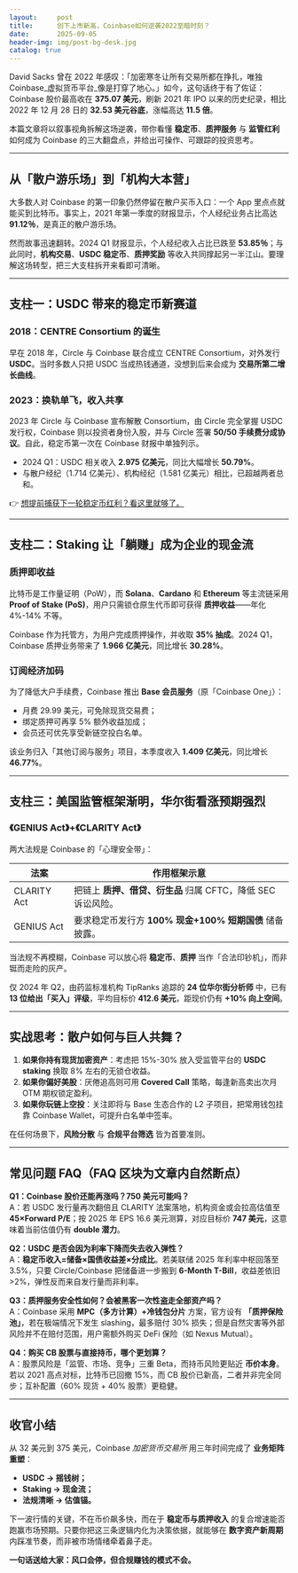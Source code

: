 ```yaml
---
layout:     post
title:      创下上市新高，Coinbase如何逆袭2022至暗时刻？
date:       2025-09-05
header-img: img/post-bg-desk.jpg
catalog: true
---
```


David Sacks 曾在 2022 年感叹：「加密寒冬让所有交易所都在挣扎，唯独Coinbase_虚拟货币平台_像是打穿了地心。」如今，这句话终于有了佐证：Coinbase 股价最高收在 **375.07 美元**，刷新 2021 年 IPO 以来的历史纪录，相比 2022 年 12 月 28 日的 **32.53 美元谷底**，涨幅高达 **11.5 倍**。

本篇文章将以叙事视角拆解这场逆袭，带你看懂 **稳定币**、**质押服务** 与 **监管红利** 如何成为 Coinbase 的三大翻盘点，并给出可操作、可跟踪的投资思考。

---

## 从「散户游乐场」到「机构大本营」

大多数人对 Coinbase 的第一印象仍然停留在散户买币入口：一个 App 里点点就能买到比特币。事实上，2021 年第一季度的财报显示，个人经纪业务占比高达 **91.12％**，是真正的散户游乐场。

然而故事迅速翻转。2024 Q1 财报显示，个人经纪收入占比已跌至 **53.85％**；与此同时，**机构交易**、**USDC 稳定币**、**质押奖励** 等收入共同撑起另一半江山。要理解这场转型，把三大支柱拆开来看即可清晰。

---

## 支柱一：USDC 带来的稳定币新赛道

### 2018：CENTRE Consortium 的诞生

早在 2018 年，Circle 与 Coinbase 联合成立 CENTRE Consortium，对外发行 **USDC**。当时多数人只把 USDC 当成热钱通道，没想到后来会成为 **交易所第二增长曲线**。

### 2023：换轨单飞，收入共享

2023 年 Circle 与 Coinbase 宣布解散 Consortium，由 Circle 完全掌握 USDC 发行权，Coinbase 则以投资者身份入股，并与 Circle 签署 **50/50 手续费分成协议**。自此，稳定币第一次在 Coinbase 财报中单独列示。

- 2024 Q1：USDC 相关收入 **2.975 亿美元**，同比大幅增长 **50.79%**。  
- 与散户经纪（1.714 亿美元）、机构经纪（1.581 亿美元）相比，已超越两者总和。

👉 [想提前捕获下一轮稳定币红利？看这里就够了。](https://okxdog.com/)

---

## 支柱二：Staking 让「躺赚」成为企业的现金流

### 质押即收益

比特币是工作量证明（PoW），而 **Solana**、**Cardano** 和 **Ethereum** 等主流链采用 **Proof of Stake (PoS)**，用户只需锁仓原生代币即可获得 **质押收益**——年化 4%-14% 不等。

Coinbase 作为托管方，为用户完成质押操作，并收取 **35% 抽成**。2024 Q1，Coinbase 质押业务带来了 **1.966 亿美元**，同比增长 **30.28%**。

### 订阅经济加码

为了降低大户手续费，Coinbase 推出 **Base 会员服务**（原「Coinbase One」）：

- 月费 29.99 美元，可免除现货交易费；
- 绑定质押可再享 5% 额外收益加成；
- 会员还可优先享受新链空投白名单。

该业务归入「其他订阅与服务」项目，本季度收入 **1.409 亿美元**，同比增长 **46.77%**。

---

## 支柱三：美国监管框架渐明，华尔街看涨预期强烈

### 《GENIUS Act》+《CLARITY Act》

两大法规是 Coinbase 的「心理安全带」：

| 法案         | 作用框架示意                                                |
| ------------ | ----------------------------------------------------------- |
| CLARITY Act  | 把链上 **质押、借贷、衍生品** 归属 CFTC，降低 SEC 诉讼风险。 |
| GENIUS Act   | 要求稳定币发行方 **100% 现金+100% 短期国债** 储备披露。        |

当法规不再模糊，Coinbase 可以放心将 **稳定币**、**质押** 当作「合法印钞机」，而非铤而走险的灰产。

仅 2024 年 Q2，由药监标准机构 TipRanks 追踪的 **24 位华尔街分析师** 中，已有 **13 位给出「买入」评级**，平均目标价 **412.6 美元**，距现价仍有 **+10% 向上空间**。

---

## 实战思考：散户如何与巨人共舞？

1. **如果你持有现货加密资产**：考虑把 15%-30% 放入受监管平台的 **USDC staking** 换取 8% 左右的无锁仓收益。  
2. **如果你偏好美股**：厌倦追高则可用 **Covered Call** 策略，每逢新高卖出次月 OTM 期权锁定盈利。  
3. **如果你玩链上空投**：关注即将与 Base 生态合作的 L2 子项目，把常用钱包挂靠 Coinbase Wallet，可提升白名单中签率。

在任何场景下，**风险分散** 与 **合规平台筛选** 皆为首要准则。

---

## 常见问题 FAQ（FAQ 区块为文章内自然断点）

**Q1：Coinbase 股价还能再涨吗？750 美元可能吗？**  
A：若 USDC 发行量再次翻倍且 CLARITY 法案落地，机构资金或会拉高估值至 **45×Forward P/E**；按 2025 年 EPS 16.6 美元测算，对应目标价 **747 美元**，这意味着当前估值仍有 **double 潜力**。

**Q2：USDC 是否会因为利率下降而失去收入弹性？**  
A：**稳定币收入=储备×国债收益差×分成比**。若美联储 2025 年利率中枢回落至 3.5%，只要 Circle/Coinbase 把储备进一步搬到 **6-Month T-Bill**，收益差依旧 >2%，弹性反而来自发行量而非利率。

**Q3：质押服务安全性如何？会被黑客一次性盗走全部资产吗？**  
A：Coinbase 采用 **MPC（多方计算）+冷钱包分片** 方案，官方设有 **「质押保险池」**，若在极端情况下发生 slashing，最多赔付 30% 损失；但是自然灾害等外部风险并不在赔付范围，用户需额外购买 DeFi 保险（如 Nexus Mutual）。

**Q4：购买 CB 股票与直接持币，哪个更划算？**  
A：股票风险是「监管、市场、竞争」三重 Beta，而持币风险更贴近 **币价本身**。若以 2021 高点对标，比特币已回撤 15%，而 CB 股价已新高，二者并非完全同步；互补配置（60% 现货 + 40% 股票）更稳健。

---

## 收官小结

从 32 美元到 375 美元，Coinbase _加密货币交易所_ 用三年时间完成了 **业务矩阵重塑**：  
- **USDC → 摇钱树；**  
- **Staking → 现金流；**  
- **法规清晰 → 估值锚。**  

下一波行情的关键，不在币价飙多快，而在于 **稳定币与质押收入** 的复合增速能否跑赢市场预期。只要你把这三条逻辑内化为决策依据，就能够在 **数字资产新周期** 内踩准节奏，而非被市场情绪牵着鼻子走。

**一句话送给大家：风口会停，但合规赚钱的模式不会。**